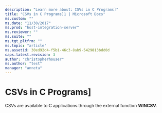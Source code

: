 ```yaml
---
description: "Learn more about: CSVs in C Programs]"
title: "CSVs in C Programs]1 | Microsoft Docs"
ms.custom: ""
ms.date: "11/30/2017"
ms.prod: "host-integration-server"
ms.reviewer: ""
ms.suite: ""
ms.tgt_pltfrm: ""
ms.topic: "article"
ms.assetid: 30ed92d4-f5b1-46c3-8ab9-5429813bdd0d
caps.latest.revision: 3
author: "christopherhouser"
ms.author: "test"
manager: "anneta"
---
```

# CSVs in C Programs]
CSVs are available to C applications through the external function **WINCSV**.
